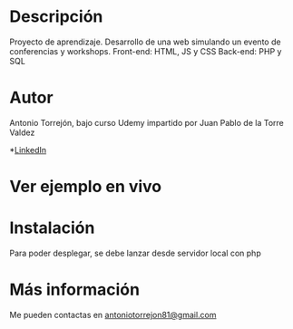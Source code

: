 # Descripción
Proyecto de aprendizaje. Desarrollo de una web simulando un evento de conferencias y workshops. 
Front-end: HTML, JS y CSS
Back-end: PHP y SQL

# Autor
Antonio Torrejón, bajo curso Udemy impartido por Juan Pablo de la Torre Valdez

*[LinkedIn](https://www.linkedin.com/in/antoniotorrejon/)

# Ver ejemplo en vivo


# Instalación
Para poder desplegar, se debe lanzar desde servidor local con php

# Más información
Me pueden contactas en antoniotorrejon81@gmail.com
